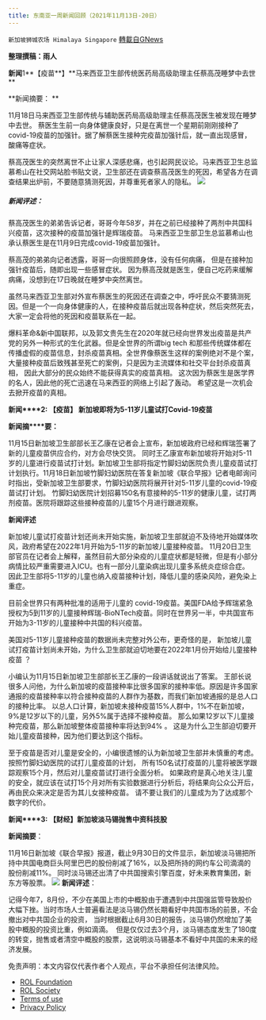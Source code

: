 ```yaml
---
title: 东南亚一周新闻回顾（2021年11月13日-20日）
---
```

`新加坡狮城农场 Himalaya Singapore` [轉載自GNews](https://gnews.org/zh-hans/1685760/)

**整理撰稿：雨人**

**新闻**1**【疫苗**】**马来西亚卫生部传统医药局高级助理主任蔡高茂睡梦中去世 **

**新闻摘要： **

11月18日马来西亚卫生部传统与辅助医药局高级助理主任蔡高茂医生被发现在睡梦中去世。 蔡医生生前一向身体健康良好，只是在离世一个星期前刚刚接种了covid-19疫苗的加强针。据了解蔡医生接种完疫苗加强针后，就一直出现感冒，酸痛等症状。

蔡高茂医生的突然离世不止让家人深感悲痛，也引起网民议论。马来西亚卫生总监慕希山在社交网站脸书贴文说，卫生部还在调查蔡高茂医生的死因，希望各方在调查结果出炉前，不要随意猜测死因，并尊重死者家人的隐私。
![](https://assets.gnews.org/wp-content/uploads/2021/11/Screenshot-2021-11-22-234101.jpg)
##### 新闻评述：  

蔡高茂医生的弟弟告诉记者，哥哥今年58岁，并在之前已经接种了两剂中共国科兴疫苗，这次接种的疫苗加强针是辉瑞疫苗。 马来西亚卫生部卫生总监慕希山也承认蔡医生是在11月9日完成covid-19疫苗加强针。

蔡高茂的弟弟向记者透露，哥哥一向很照顾身体，没有任何病痛， 但是在接种加强针疫苗后，随即出现一些感冒症状。 因为蔡高茂就是医生，便自己吃药来缓解病痛，没想到在17日晚就在睡梦中突然离世。

虽然马来西亚卫生部对外宣布蔡医生的死因还在调查之中，呼吁民众不要猜测死因。但是一个一向身体健康的人，在接种疫苗后就出现各种症状，然后突然死去，大家一定会将他的死因和疫苗联系在一起。

爆料革命&新中国联邦，以及郭文贵先生在2020年就已经向世界发出疫苗是共产党的另外一种形式的生化武器。但是全世界的所谓big tech 和那些传统媒体都在传播虚假的疫苗信息，封杀疫苗真相。全世界像蔡医生这样的案例绝对不是个案， 大量接种疫苗后致残甚至死亡的案例，只是因为主流媒体和社交平台封杀疫苗真相， 因此大部分的民众始终不能获得真实的疫苗真相。 这次因为蔡医生是医学界的名人，因此他的死亡迅速在马来西亚的网络上引起了轰动。 希望这是一次机会去掀开疫苗的真相。

**新闻****2: 【疫苗】 新加坡即将为5-11岁儿童试打Covid-19疫苗**

**新闻摘****要：**

11月15日新加坡卫生部部长王乙康在记者会上宣布，新加坡政府已经和辉瑞签署了新的儿童疫苗供应合约，对方会尽快交货。 同时王乙康宣布新加坡将开始对5-11岁的儿童进行疫苗试打计划。新加坡卫生部将指定竹脚妇幼医院负责儿童疫苗试打计划执行。11月18日新加坡竹脚妇幼医院在答复新加坡《联合早报》记者电邮询问时指出，受新加坡卫生部要求，竹脚妇幼医院将展开针对5-11岁儿童的covid-19疫苗试打计划。 竹脚妇幼医院计划招募150名有意接种的5-11岁的健康儿童，试打两剂疫苗。医院将跟踪这些接种疫苗的儿童15个月进行跟进观察。

**新闻评述**

新加坡儿童试打疫苗计划还尚未开始实施，新加坡卫生部就迫不及待地开始媒体吹风，政府希望在2022年1月开始为5-11岁的新加坡儿童接种疫苗。 11月20日卫生部官员在记者会上解释，虽然目前大部分染疫的儿童症状都是轻微，但是有小部分病情比较严重需要进入ICU。也有一部分儿童染病出现儿童多系统炎症综合症。 因此卫生部将5-11岁的儿童也纳入疫苗接种计划，降低儿童的感染风险，避免染上重症。

目前全世界只有两种批准的适用于儿童的 covid-19疫苗。美国FDA给予辉瑞紧急授权为5到11岁的儿童接种辉瑞-BioNTech疫苗。同时在世界另一半，中共国宣布开始为3-11岁的儿童接种中共国的科兴疫苗。

美国对5-11岁儿童接种疫苗的数据尚未完整对外公布，更奇怪的是， 新加坡儿童试打疫苗计划尚未开始，为什么卫生部就迫切地要在2022年1月份开始给儿童接种疫苗 ？

小编认为11月15日新加坡卫生部部长王乙康的一段讲话就说出了答案。 王部长说很多人问他，为什么新加坡的疫苗接种率比很多国家的接种率低。原因是许多国家通报的疫苗接种率以符合接种疫苗的人群作为基数，而我们新加坡通报的是总人口的接种比率。 以总人口计算，新加坡未接种疫苗15%人群中，1%不在新加坡，9%是12岁以下的儿童，另外5%属于选择不接种疫苗。 那么如果12岁以下儿童接种完疫苗，那么新加坡整体疫苗接种率将达到94% 。 这是为什么卫生部迫切要开始儿童疫苗接种，因为他们要达到这个指标。

至于疫苗是否对儿童是安全的，小编很遗憾的认为新加坡卫生部并未慎重的考虑。 按照竹脚妇幼医院的试打儿童疫苗的计划， 所有150名试打疫苗的儿童将被医学跟踪观察15个月，然后对儿童疫苗试打进行全面分析。 如果政府是真心地关注儿童的安全，就应该在试打15个月对所有实验数据进行分析后，将结果向公众公开后，再由民众来决定是否为其儿女接种疫苗。 请不要让我们的儿童成为为了达成那个数字的代价。

**新闻****3: 【财经】新加坡淡马锡抛售中资科技股**

**新闻摘要**：

11月16日新加坡《联合早报》报道，截止9月30日的文件显示，新加坡淡马锡把所持中共国电商巨头阿里巴巴的股份削减了16%，以及把所持的网约车公司滴滴的股份削减11%。 同时淡马锡还出清了中共国搜索引擎百度，好未来教育集团，新东方等股票。
![](https://assets.gnews.org/wp-content/uploads/2021/11/Screenshot-2021-11-22-234326.jpg)
**新闻评述**：

记得今年7，8月份，不少在美国上市的中概股由于遭遇到中共国强监管导致股价大幅下挫。当时市场人士普遍看法是淡马锡仍然长期看好中共国市场的前景，不会撤出对中共国企业的投资， 当时根据截止6月30日的报告，淡马锡仍然增加了美股中概股的投资比重，例如滴滴。  但是仅仅过去3个月，淡马锡态度发生了180度的转变，抛售或者清空中概股的股票，这说明淡马锡基本不看好中共国的未来的经济发展。

 

免责声明：本文内容仅代表作者个人观点，平台不承担任何法律风险。

- [ROL Foundation](https://rolfoundation.org/)
- [ROL Society](https://rolsociety.org/)
- [Terms of use](https://gnews.org/terms-of-use-3/)
- [Privacy Policy](https://gnews.org/privacy-policy/)
